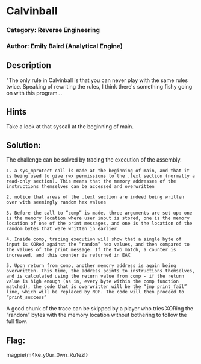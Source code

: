 # Calvinball
### Category: Reverse Engineering
### Author: Emily Baird (Analytical Engine)

## Description
"The only rule in Calvinball is that you can never play with the same rules twice. Speaking of rewriting the rules, I think there's something fishy going on with this program...

## Hints
Take a look at that syscall at the beginning of main.

## Solution:
The challenge can be solved by tracing the execution of the assembly. 

    1. a sys_mprotect call is made at the beginning of main, and that it is being used to give rwx permissions to the .text section (normally a read-only section). This means that the memory addresses of the instructions themselves can be accessed and overwritten

    2. notice that areas of the .text section are indeed being written over with seemingly random hex values

    3. Before the call to “comp” is made, three arguments are set up: one is the memory location where user input is stored, one is the memory location of one of the print messages, and one is the location of the random bytes that were written in earlier

    4. Inside comp, tracing execution will show that a single byte of input is XORed against the “random” hex values, and then compared to the values of the print message. If the two match, a counter is increased, and this counter is returned in EAX

    5. Upon return from comp, another memory address is again being overwritten. This time, the address points to instructions themselves, and is calculated using the return value from comp - if the return value is high enough (as in, every byte within the comp function matched), the code that is overwritten will be the “jmp print_fail” line, which will be replaced by NOP. The code will then proceed to “print_success”

A good chunk of the trace can be skipped by a player who tries XORing the “random” bytes with the memory location without bothering to follow the full flow.


## Flag: 
magpie{m4ke_y0ur_0wn_Ru1ez!}
